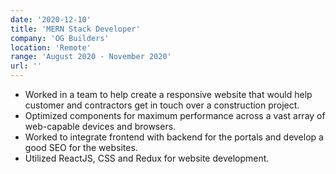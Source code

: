 ```yaml
---
date: '2020-12-10'
title: 'MERN Stack Developer'
company: 'OG Builders'
location: 'Remote'
range: 'August 2020 - November 2020'
url: ''
---
```


- Worked in a team to help create a responsive website that would help customer and contractors get in touch over a construction project.
- Optimized components for maximum performance across a vast array of web-capable devices and browsers.
- Worked to integrate frontend with backend for the portals and develop a good SEO for the websites.
- Utilized ReactJS, CSS and Redux for website development.
